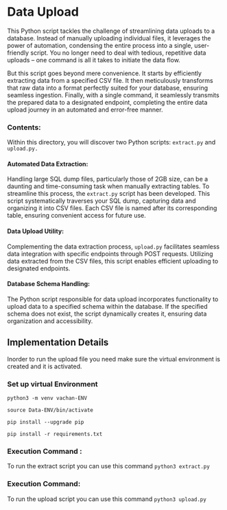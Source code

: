 # Data Upload 

This Python script tackles the challenge of streamlining data uploads to a database. Instead of manually uploading individual files, it leverages the power of automation, condensing the entire process into a single, user-friendly script. You no longer need to deal with tedious, repetitive data uploads – one command is all it takes to initiate the data flow.

But this script goes beyond mere convenience. It starts by efficiently extracting data from a specified CSV file. It then meticulously transforms that raw data into a format perfectly suited for your database, ensuring seamless ingestion. Finally, with a single command, it seamlessly transmits the prepared data to a designated endpoint, completing the entire data upload journey in an automated and error-free manner.

### Contents:

Within this directory, you will discover two Python scripts: `extract.py` and `upload.py.`

#### Automated Data Extraction:

Handling large SQL dump files, particularly those of 2GB size, can be a daunting and time-consuming task when manually extracting tables. To streamline this process, the `extract.py` script has been developed. This script systematically traverses your SQL dump, capturing data and organizing it into CSV files. Each CSV file is named after its corresponding table, ensuring convenient access for future use.


#### Data Upload Utility:

Complementing the data extraction process, `upload.py` facilitates seamless data integration with specific endpoints through POST requests. Utilizing data extracted from the CSV files, this script enables efficient uploading to designated endpoints.

#### Database Schema Handling:

The Python script responsible for data upload incorporates functionality to upload data to a specified schema within the database. If the specified schema does not exist, the script dynamically creates it, ensuring data organization and accessibility.


 
 ## Implementation Details

 Inorder to run the upload file you need make sure the virtual environment is created and it is activated.

### Set up virtual Environment

```python3 -m venv vachan-ENV```

```source Data-ENV/bin/activate```

```pip install --upgrade pip```

```pip install -r requirements.txt```

### Execution Command :

To run the extract script you can use this command
```python3 extract.py```

### Execution Command:

To run the upload script you can use this command
```python3 upload.py```

